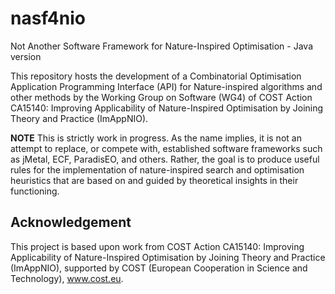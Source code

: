 # nasf4nio

Not Another Software Framework for Nature-Inspired Optimisation - Java version

This repository hosts the development of a Combinatorial Optimisation Application Programming Interface (API) for Nature-inspired algorithms and other methods by the Working Group on Software (WG4) of COST Action CA15140: Improving Applicability of Nature-Inspired Optimisation by Joining Theory and Practice (ImAppNIO). 

__NOTE__ This is strictly work in progress. As the name implies, it is not an attempt to replace, or compete with, established software frameworks such as jMetal, ECF, ParadisEO, and others. Rather, the goal is to produce useful rules for the implementation of nature-inspired search and optimisation heuristics that are based on and guided by theoretical insights in their functioning.

## Acknowledgement
This project is based upon work from COST Action CA15140: Improving Applicability of Nature-Inspired Optimisation by Joining Theory and Practice (ImAppNIO), supported by COST (European Cooperation in Science and Technology), www.cost.eu.
